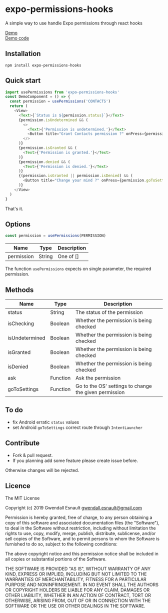 expo-permissions-hooks
======

A simple way to use handle Expo permissions through react hooks

[Demo](https://expo.io/@gwendall/expo-permissions-hooks)  
[Demo code](https://github.com/gwendall/expo-permissions-hooks-demo)  

## Installation ##

```shell
npm install expo-permissions-hooks
```

## Quick start ##

```javascript
import usePermissions from 'expo-permissions-hooks'
const DemoComponent = () => {
  const permission = usePermissions('CONTACTS')
  return (
    <View>
      <Text>{`Status is ${permission.status}`}</Text>
      {permission.isUndetermined && (
        <>
          <Text>{'Permission is undetermined.'}</Text>
          <Button title="Grant Contacts permission ?" onPress={permission.ask} />
        </>
      )}
      {permission.isGranted && (
        <Text>{'Permission is granted.'}</Text>
      )}
      {permission.denied && (
        <Text>{'Permission is denied.'}</Text>
      )}
      {(permission.isGranted || permission.isDenied) && (
        <Button title="Change your mind ?" onPress={permission.goToSettings} />
      )}
    </View>
  )
}
```

That's it.

## Options ##

```javascript
const permission = usePermissions(PERMISSION)
```

Name | Type | Description
---|---|---
permission | String | One of []

The function `usePermissions` expects on single parameter, the required permission.

## Methods ##

Name | Type | Description
---|---|---
status | String | The status of the permission
isChecking | Boolean | Whether the permission is being checked
isUndetermined | Boolean | Whether the permission is being checked
isGranted | Boolean | Whether the permission is being checked
isDenied | Boolean | Whether the permission is being checked
ask | Function | Ask the permission
goToSettings | Function | Go to the OS' settings to change the given permission

## To do ##

- fix Android erratic `status` values
- set Android `goToSettings` correct route through `IntentLauncher`


## Contribute ##

* Fork & pull request.
* If you planning add some feature please create issue before.

Otherwise changes will be rejected.

## Licence ##

The MIT License

Copyright (c) 2019 Gwendall Esnault gwendall.esnault@gmail.com

Permission is hereby granted, free of charge, to any person obtaining a copy
of this software and associated documentation files (the "Software"), to deal
in the Software without restriction, including without limitation the rights
to use, copy, modify, merge, publish, distribute, sublicense, and/or sell
copies of the Software, and to permit persons to whom the Software is
furnished to do so, subject to the following conditions:

The above copyright notice and this permission notice shall be included in
all copies or substantial portions of the Software.

THE SOFTWARE IS PROVIDED "AS IS", WITHOUT WARRANTY OF ANY KIND, EXPRESS OR
IMPLIED, INCLUDING BUT NOT LIMITED TO THE WARRANTIES OF MERCHANTABILITY,
FITNESS FOR A PARTICULAR PURPOSE AND NONINFRINGEMENT. IN NO EVENT SHALL THE
AUTHORS OR COPYRIGHT HOLDERS BE LIABLE FOR ANY CLAIM, DAMAGES OR OTHER
LIABILITY, WHETHER IN AN ACTION OF CONTRACT, TORT OR OTHERWISE, ARISING FROM,
OUT OF OR IN CONNECTION WITH THE SOFTWARE OR THE USE OR OTHER DEALINGS IN
THE SOFTWARE.
